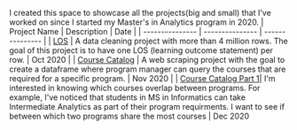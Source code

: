 I created this space to showcase all the projects(big and small) that I've worked on since I started my Master's in Analytics program in 2020.
| Project Name | Description | Date |
| --------------- | --------------- | --------------- |
| [LOS](https://github.com/hellokatechan/learning_outcomes) | A data cleaning project with more than 4 million rows. The goal of this project is to have one LOS (learning outcome statement) per row. | Oct 2020  |
| [Course Catalog](https://github.com/hellokatechan/CourseCatalog) | A web scraping project with the goal to create a dataframe where program manager can query the courses that are required for a specific program.  | Nov 2020 |
| [Course Catalog Part 1](https://github.com/hellokatechan/fuzzywuzzy_part1)| I'm interested in knowing which courses overlap between programs. For example, I've noticed that students in MS in Informatics can take Intermediate Analytics as part of their program requirments. I want to see if between which two programs share the most courses | Dec 2020
